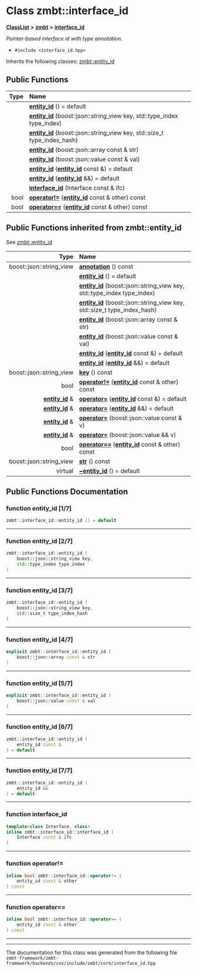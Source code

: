 

# Class zmbt::interface\_id



[**ClassList**](annotated.md) **>** [**zmbt**](namespacezmbt.md) **>** [**interface\_id**](classzmbt_1_1interface__id.md)



_Pointer-based interface id with type annotation._ 

* `#include <interface_id.hpp>`



Inherits the following classes: [zmbt::entity\_id](classzmbt_1_1entity__id.md)






















































## Public Functions

| Type | Name |
| ---: | :--- |
|   | [**entity\_id**](#function-entity_id-17) () = default<br> |
|   | [**entity\_id**](#function-entity_id-27) (boost::json::string\_view key, std::type\_index type\_index) <br> |
|   | [**entity\_id**](#function-entity_id-37) (boost::json::string\_view key, std::size\_t type\_index\_hash) <br> |
|   | [**entity\_id**](#function-entity_id-47) (boost::json::array const & str) <br> |
|   | [**entity\_id**](#function-entity_id-57) (boost::json::value const & val) <br> |
|   | [**entity\_id**](#function-entity_id-67) ([**entity\_id**](classzmbt_1_1entity__id.md) const &) = default<br> |
|   | [**entity\_id**](#function-entity_id-77) ([**entity\_id**](classzmbt_1_1entity__id.md) &&) = default<br> |
|   | [**interface\_id**](#function-interface_id) (Interface const & ifc) <br> |
|  bool | [**operator!=**](#function-operator) ([**entity\_id**](classzmbt_1_1entity__id.md) const & other) const<br> |
|  bool | [**operator==**](#function-operator_1) ([**entity\_id**](classzmbt_1_1entity__id.md) const & other) const<br> |


## Public Functions inherited from zmbt::entity_id

See [zmbt::entity\_id](classzmbt_1_1entity__id.md)

| Type | Name |
| ---: | :--- |
|  boost::json::string\_view | [**annotation**](classzmbt_1_1entity__id.md#function-annotation) () const<br> |
|   | [**entity\_id**](classzmbt_1_1entity__id.md#function-entity_id-17) () = default<br> |
|   | [**entity\_id**](classzmbt_1_1entity__id.md#function-entity_id-27) (boost::json::string\_view key, std::type\_index type\_index) <br> |
|   | [**entity\_id**](classzmbt_1_1entity__id.md#function-entity_id-37) (boost::json::string\_view key, std::size\_t type\_index\_hash) <br> |
|   | [**entity\_id**](classzmbt_1_1entity__id.md#function-entity_id-47) (boost::json::array const & str) <br> |
|   | [**entity\_id**](classzmbt_1_1entity__id.md#function-entity_id-57) (boost::json::value const & val) <br> |
|   | [**entity\_id**](classzmbt_1_1entity__id.md#function-entity_id-67) ([**entity\_id**](classzmbt_1_1entity__id.md) const &) = default<br> |
|   | [**entity\_id**](classzmbt_1_1entity__id.md#function-entity_id-77) ([**entity\_id**](classzmbt_1_1entity__id.md) &&) = default<br> |
|  boost::json::string\_view | [**key**](classzmbt_1_1entity__id.md#function-key) () const<br> |
|  bool | [**operator!=**](classzmbt_1_1entity__id.md#function-operator) ([**entity\_id**](classzmbt_1_1entity__id.md) const & other) const<br> |
|  [**entity\_id**](classzmbt_1_1entity__id.md) & | [**operator=**](classzmbt_1_1entity__id.md#function-operator_1) ([**entity\_id**](classzmbt_1_1entity__id.md) const &) = default<br> |
|  [**entity\_id**](classzmbt_1_1entity__id.md) & | [**operator=**](classzmbt_1_1entity__id.md#function-operator_2) ([**entity\_id**](classzmbt_1_1entity__id.md) &&) = default<br> |
|  [**entity\_id**](classzmbt_1_1entity__id.md) & | [**operator=**](classzmbt_1_1entity__id.md#function-operator_3) (boost::json::value const & v) <br> |
|  [**entity\_id**](classzmbt_1_1entity__id.md) & | [**operator=**](classzmbt_1_1entity__id.md#function-operator_4) (boost::json::value && v) <br> |
|  bool | [**operator==**](classzmbt_1_1entity__id.md#function-operator_5) ([**entity\_id**](classzmbt_1_1entity__id.md) const & other) const<br> |
|  boost::json::string\_view | [**str**](classzmbt_1_1entity__id.md#function-str) () const<br> |
| virtual  | [**~entity\_id**](classzmbt_1_1entity__id.md#function-entity_id) () = default<br> |






















































## Public Functions Documentation




### function entity\_id [1/7]

```C++
zmbt::interface_id::entity_id () = default
```




<hr>



### function entity\_id [2/7]

```C++
zmbt::interface_id::entity_id (
    boost::json::string_view key,
    std::type_index type_index
) 
```




<hr>



### function entity\_id [3/7]

```C++
zmbt::interface_id::entity_id (
    boost::json::string_view key,
    std::size_t type_index_hash
) 
```




<hr>



### function entity\_id [4/7]

```C++
explicit zmbt::interface_id::entity_id (
    boost::json::array const & str
) 
```




<hr>



### function entity\_id [5/7]

```C++
explicit zmbt::interface_id::entity_id (
    boost::json::value const & val
) 
```




<hr>



### function entity\_id [6/7]

```C++
zmbt::interface_id::entity_id (
    entity_id const &
) = default
```




<hr>



### function entity\_id [7/7]

```C++
zmbt::interface_id::entity_id (
    entity_id &&
) = default
```




<hr>



### function interface\_id 

```C++
template<class Interface, class>
inline zmbt::interface_id::interface_id (
    Interface const & ifc
) 
```




<hr>



### function operator!= 

```C++
inline bool zmbt::interface_id::operator!= (
    entity_id const & other
) const
```




<hr>



### function operator== 

```C++
inline bool zmbt::interface_id::operator== (
    entity_id const & other
) const
```




<hr>

------------------------------
The documentation for this class was generated from the following file `zmbt-framework/zmbt-framework/backends/cxx/include/zmbt/core/interface_id.hpp`

